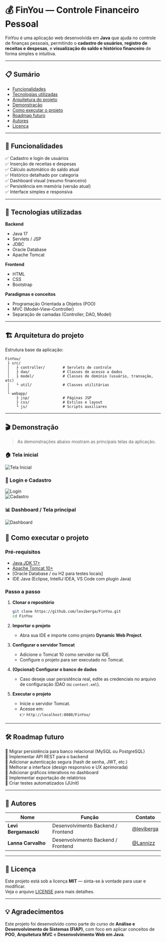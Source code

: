 # 💰 FinYou — Controle Financeiro Pessoal

FinYou é uma aplicação web desenvolvida em **Java** que ajuda no controle de finanças pessoais, permitindo o **cadastro de usuários**, **registro de receitas e despesas**, e **visualização do saldo e histórico financeiro** de forma simples e intuitiva.

---

## 📋 Sumário

- [Funcionalidades](#-funcionalidades)
- [Tecnologias utilizadas](#-tecnologias-utilizadas)
- [Arquitetura do projeto](#-arquitetura-do-projeto)
- [Demonstração](#-demonstração)
- [Como executar o projeto](#-como-executar-o-projeto)
- [Roadmap futuro](#-roadmap-futuro)
- [Autores](#-autores)
- [Licença](#-licença)

---

## 🎯 Funcionalidades

✅ Cadastro e login de usuários  
✅ Inserção de receitas e despesas  
✅ Cálculo automático do saldo atual  
✅ Histórico detalhado por categoria  
✅ Dashboard visual (resumo financeiro)  
✅ Persistência em memória (versão atual)  
✅ Interface simples e responsiva  

---

## 🧩 Tecnologias utilizadas

**Backend**
- Java 17  
- Servlets / JSP  
- JDBC  
- Oracle Database  
- Apache Tomcat  

**Frontend**
- HTML  
- CSS  
- Bootstrap  

**Paradigmas e conceitos**
- Programação Orientada a Objetos (POO)  
- MVC (Model–View–Controller)  
- Separação de camadas (Controller, DAO, Model)  

---

## 🏗️ Arquitetura do projeto

Estrutura base da aplicação:

```
FinYou/
 ├ src/
 │   ├ controller/        # Servlets de controle
 │   ├ dao/               # Classes de acesso a dados
 │   ├ model/             # Classes de domínio (usuário, transação, etc)
 │   └ util/              # Classes utilitárias
 │
 └ webapp/
     ├ jsp/               # Páginas JSP
     ├ css/               # Estilos e layout
     └ js/                # Scripts auxiliares
```

---

## 🎬 Demonstração

> As demonstrações abaixo mostram as principais telas da aplicação.  

### 🏠 Tela inicial  
![Tela Inicial](https://i.imgur.com/PldG1sx.gif)

### 🔐 Login e Cadastro  
![Login](https://github.com/user-attachments/assets/a83fa7ae-600a-41f8-896c-819cc93ec58e)  
![Cadastro](https://github.com/user-attachments/assets/8cfa408c-5472-4c7d-9943-14aedf404ed2)


### 📊 Dashboard / Tela principal  
![Dashboard](https://i.imgur.com/0L56Twd.gif)


## 🚀 Como executar o projeto

### Pré-requisitos
- [Java JDK 17+](https://www.oracle.com/java/technologies/javase/jdk17-archive-downloads.html)
- [Apache Tomcat 10+](https://tomcat.apache.org/)
- [Oracle Database / ou H2 para testes locais]
- IDE Java (Eclipse, IntelliJ IDEA, VS Code com plugin Java)

### Passo a passo

1. **Clonar o repositório**
   ```bash
   git clone https://github.com/leviberga/FinYou.git
   cd FinYou
   ```

2. **Importar o projeto**
   - Abra sua IDE e importe como projeto **Dynamic Web Project**.

3. **Configurar o servidor Tomcat**
   - Adicione o Tomcat 10 como servidor na IDE.
   - Configure o projeto para ser executado no Tomcat.

4. **(Opcional) Configurar o banco de dados**
   - Caso deseje usar persistência real, edite as credenciais no arquivo de configuração (DAO ou `context.xml`).

5. **Executar o projeto**
   - Inicie o servidor Tomcat.
   - Acesse em:  
     👉 `http://localhost:8080/FinYou/`

---

## 🛠️ Roadmap futuro

🔹 Migrar persistência para banco relacional (MySQL ou PostgreSQL)  
🔹 Implementar API REST para o backend  
🔹 Adicionar autenticação segura (hash de senha, JWT, etc.)  
🔹 Melhorar a interface (design responsivo e UX aprimorada)  
🔹 Adicionar gráficos interativos no dashboard  
🔹 Implementar exportação de relatórios  
🔹 Criar testes automatizados (JUnit)

---

## 👥 Autores

| Nome | Função | Contato |
|------|---------|----------|
| **Levi Bergamascki** | Desenvolvimento Backend / Frontend | [@leviberga](https://github.com/leviberga) |
| **Lanna Carvalho** | Desenvolvimento Backend / Frontend | [@Lannizz](https://github.com/Lannizz) |

---

## 📜 Licença

Este projeto está sob a licença **MIT** — sinta-se à vontade para usar e modificar.  
Veja o arquivo [LICENSE](LICENSE) para mais detalhes.

---

## 💡 Agradecimentos

Este projeto foi desenvolvido como parte do curso de **Análise e Desenvolvimento de Sistemas (FIAP)**, com foco em aplicar conceitos de **POO**, **Arquitetura MVC** e **Desenvolvimento Web em Java**.
